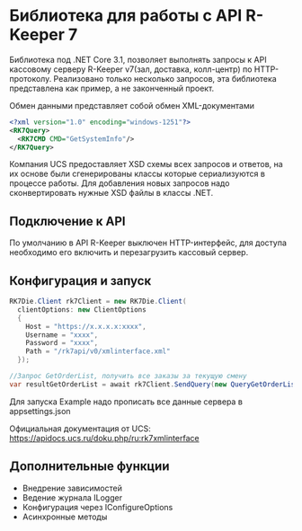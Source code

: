 # Библиотека для работы с API R-Keeper 7

Библиотека под .NET Core 3.1, позволяет выполнять запросы к API кассовому серверу R-Keeper v7(зал, доставка, колл-центр) по HTTP-протоколу. Реализовано только несколько запросов, эта библиотека представлена как пример, а не законченный проект.

Обмен данными представляет собой обмен XML-документами

```xml
<?xml version="1.0" encoding="windows-1251"?>
<RK7Query>
  <RK7CMD CMD="GetSystemInfo"/>
</RK7Query>
```

Компания UCS предоставляет XSD схемы всех запросов и ответов, на их основе были сгенерированы классы которые сериализуются в процессе работы. Для добавления новых запросов надо сконвертировать нужные XSD файлы в классы .NET.

## Подключение к  API
По умолчанию в API R-Keeper выключен HTTP-интерфейс, для доступа необходимо его включить и перезагрузить кассовый сервер. 

## Конфигурация и запуск

```c#
RK7Die.Client rk7Client = new RK7Die.Client(
  clientOptions: new ClientOptions
  {
    Host = "https://x.x.x.x:xxxx",
    Username = "xxxx",
    Password = "xxxx",
    Path = "/rk7api/v0/xmlinterface.xml"
  });

//Запрос GetOrderList, получить все заказы за текущую смену
var resultGetOrderList = await rk7Client.SendQuery(new QueryGetOrderList(), typeof(ResultGetOrderList));
```
Для запуска Example надо прописать все данные сервера в appsettings.json

Официальная документация от UCS: https://apidocs.ucs.ru/doku.php/ru:rk7xmlinterface

## Дополнительные функции 

* Внедрение зависимостей
* Ведение журнала ILogger
* Конфигурация через IConfigureOptions<TOptions>
* Асинхронные методы

